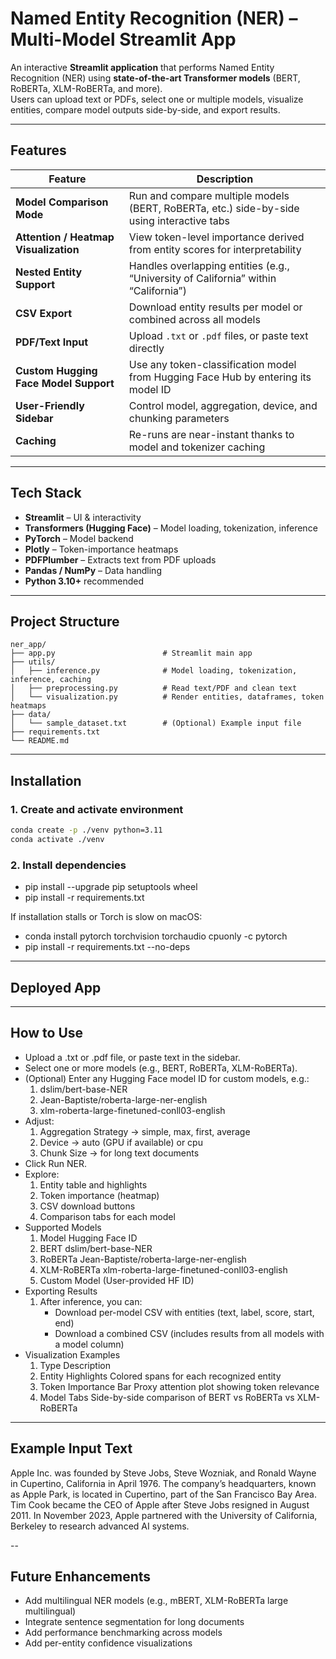 # Named Entity Recognition (NER) – Multi-Model Streamlit App

An interactive **Streamlit application** that performs Named Entity Recognition (NER) using **state-of-the-art Transformer models** (BERT, RoBERTa, XLM-RoBERTa, and more).  
Users can upload text or PDFs, select one or multiple models, visualize entities, compare model outputs side-by-side, and export results.

---

## Features

| Feature | Description |
|----------|-------------|
| **Model Comparison Mode** | Run and compare multiple models (BERT, RoBERTa, etc.) side-by-side using interactive tabs |
| **Attention / Heatmap Visualization** | View token-level importance derived from entity scores for interpretability |
| **Nested Entity Support** | Handles overlapping entities (e.g., “University of California” within “California”) |
| **CSV Export** | Download entity results per model or combined across all models |
| **PDF/Text Input** | Upload `.txt` or `.pdf` files, or paste text directly |
| **Custom Hugging Face Model Support** | Use any token-classification model from Hugging Face Hub by entering its model ID |
| **User-Friendly Sidebar** | Control model, aggregation, device, and chunking parameters |
| **Caching** | Re-runs are near-instant thanks to model and tokenizer caching |

---

## Tech Stack

- **Streamlit** – UI & interactivity  
- **Transformers (Hugging Face)** – Model loading, tokenization, inference  
- **PyTorch** – Model backend  
- **Plotly** – Token-importance heatmaps  
- **PDFPlumber** – Extracts text from PDF uploads  
- **Pandas / NumPy** – Data handling  
- **Python 3.10+** recommended

---

## Project Structure

```plaintext
ner_app/
├── app.py                        # Streamlit main app
├── utils/
│   ├── inference.py              # Model loading, tokenization, inference, caching
│   ├── preprocessing.py          # Read text/PDF and clean text
│   └── visualization.py          # Render entities, dataframes, token heatmaps
├── data/
│   └── sample_dataset.txt        # (Optional) Example input file
├── requirements.txt
└── README.md
```

---

## Installation

### 1. Create and activate environment
```bash
conda create -p ./venv python=3.11
conda activate ./venv
```

### 2. Install dependencies

- pip install --upgrade pip setuptools wheel
- pip install -r requirements.txt

If installation stalls or Torch is slow on macOS:

- conda install pytorch torchvision torchaudio cpuonly -c pytorch
- pip install -r requirements.txt --no-deps

---
  
## Deployed App

---
## How to Use
- Upload a .txt or .pdf file, or paste text in the sidebar.
- Select one or more models (e.g., BERT, RoBERTa, XLM-RoBERTa).
- (Optional) Enter any Hugging Face model ID for custom models, e.g.:
    1. dslim/bert-base-NER
    2. Jean-Baptiste/roberta-large-ner-english
    3. xlm-roberta-large-finetuned-conll03-english
- Adjust:
    1. Aggregation Strategy → simple, max, first, average
    2. Device → auto (GPU if available) or cpu
    3. Chunk Size → for long text documents
- Click Run NER.
- Explore:
    1. Entity table and highlights
    2. Token importance (heatmap)
    3. CSV download buttons
    4. Comparison tabs for each model
- Supported Models
    1. Model	Hugging Face ID
    2. BERT	dslim/bert-base-NER
    3. RoBERTa	Jean-Baptiste/roberta-large-ner-english
    4. XLM-RoBERTa	xlm-roberta-large-finetuned-conll03-english
    5. Custom Model	(User-provided HF ID)
- Exporting Results
    1. After inference, you can:
       - Download per-model CSV with entities (text, label, score, start, end)
       - Download a combined CSV (includes results from all models with a model column)
- Visualization Examples
    1. Type	Description
    2. Entity Highlights	Colored spans for each recognized entity
    3. Token Importance Bar	Proxy attention plot showing token relevance
    4. Model Tabs	Side-by-side comparison of BERT vs RoBERTa vs XLM-RoBERTa
 
---
       
## Example Input Text
Apple Inc. was founded by Steve Jobs, Steve Wozniak, and Ronald Wayne in Cupertino, California in April 1976.
The company’s headquarters, known as Apple Park, is located in Cupertino, part of the San Francisco Bay Area.
Tim Cook became the CEO of Apple after Steve Jobs resigned in August 2011.
In November 2023, Apple partnered with the University of California, Berkeley to research advanced AI systems.

--

## Future Enhancements
- Add multilingual NER models (e.g., mBERT, XLM-RoBERTa large multilingual)
- Integrate sentence segmentation for long documents
- Add performance benchmarking across models
- Add per-entity confidence visualizations
